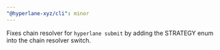 ```yaml
---
"@hyperlane-xyz/cli": minor
---
```


Fixes chain resolver for `hyperlane submit` by adding the STRATEGY enum into the chain resolver switch.
